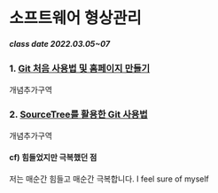 # 소프트웨어 형상관리 
##### class date 2022.03.05~07

### 1. [Git 처음 사용법 및 홈페이지 만들기](https://www.youtube.com/watch?v=hYXh1l07WNM&t=35s)
개념추가구역

### 2. [SourceTree를 활용한 Git 사용법](https://www.youtube.com/watch?v=GDXfrJwYfDc&t=147s)
개념추가구역


#### cf) 힘들었지만 극복했던 점
저는 매순간 힘들고 매순간 극복합니다. I feel sure of myself
